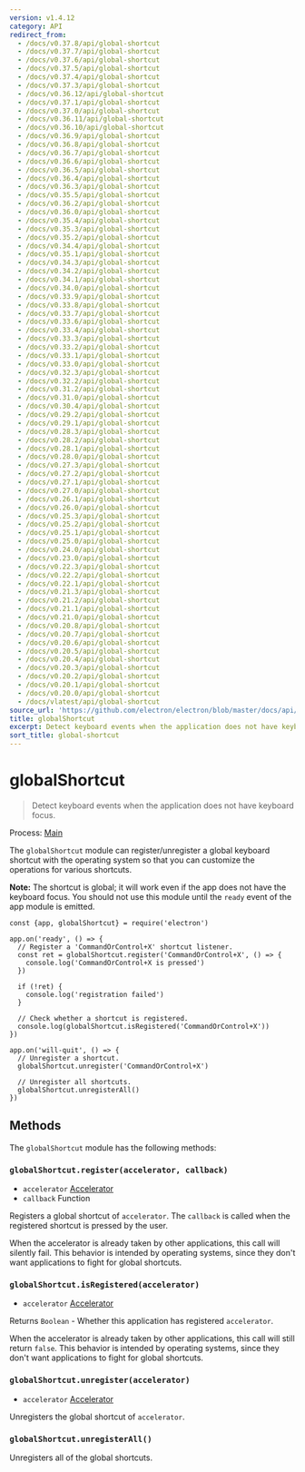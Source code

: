 ```yaml
---
version: v1.4.12
category: API
redirect_from:
  - /docs/v0.37.8/api/global-shortcut
  - /docs/v0.37.7/api/global-shortcut
  - /docs/v0.37.6/api/global-shortcut
  - /docs/v0.37.5/api/global-shortcut
  - /docs/v0.37.4/api/global-shortcut
  - /docs/v0.37.3/api/global-shortcut
  - /docs/v0.36.12/api/global-shortcut
  - /docs/v0.37.1/api/global-shortcut
  - /docs/v0.37.0/api/global-shortcut
  - /docs/v0.36.11/api/global-shortcut
  - /docs/v0.36.10/api/global-shortcut
  - /docs/v0.36.9/api/global-shortcut
  - /docs/v0.36.8/api/global-shortcut
  - /docs/v0.36.7/api/global-shortcut
  - /docs/v0.36.6/api/global-shortcut
  - /docs/v0.36.5/api/global-shortcut
  - /docs/v0.36.4/api/global-shortcut
  - /docs/v0.36.3/api/global-shortcut
  - /docs/v0.35.5/api/global-shortcut
  - /docs/v0.36.2/api/global-shortcut
  - /docs/v0.36.0/api/global-shortcut
  - /docs/v0.35.4/api/global-shortcut
  - /docs/v0.35.3/api/global-shortcut
  - /docs/v0.35.2/api/global-shortcut
  - /docs/v0.34.4/api/global-shortcut
  - /docs/v0.35.1/api/global-shortcut
  - /docs/v0.34.3/api/global-shortcut
  - /docs/v0.34.2/api/global-shortcut
  - /docs/v0.34.1/api/global-shortcut
  - /docs/v0.34.0/api/global-shortcut
  - /docs/v0.33.9/api/global-shortcut
  - /docs/v0.33.8/api/global-shortcut
  - /docs/v0.33.7/api/global-shortcut
  - /docs/v0.33.6/api/global-shortcut
  - /docs/v0.33.4/api/global-shortcut
  - /docs/v0.33.3/api/global-shortcut
  - /docs/v0.33.2/api/global-shortcut
  - /docs/v0.33.1/api/global-shortcut
  - /docs/v0.33.0/api/global-shortcut
  - /docs/v0.32.3/api/global-shortcut
  - /docs/v0.32.2/api/global-shortcut
  - /docs/v0.31.2/api/global-shortcut
  - /docs/v0.31.0/api/global-shortcut
  - /docs/v0.30.4/api/global-shortcut
  - /docs/v0.29.2/api/global-shortcut
  - /docs/v0.29.1/api/global-shortcut
  - /docs/v0.28.3/api/global-shortcut
  - /docs/v0.28.2/api/global-shortcut
  - /docs/v0.28.1/api/global-shortcut
  - /docs/v0.28.0/api/global-shortcut
  - /docs/v0.27.3/api/global-shortcut
  - /docs/v0.27.2/api/global-shortcut
  - /docs/v0.27.1/api/global-shortcut
  - /docs/v0.27.0/api/global-shortcut
  - /docs/v0.26.1/api/global-shortcut
  - /docs/v0.26.0/api/global-shortcut
  - /docs/v0.25.3/api/global-shortcut
  - /docs/v0.25.2/api/global-shortcut
  - /docs/v0.25.1/api/global-shortcut
  - /docs/v0.25.0/api/global-shortcut
  - /docs/v0.24.0/api/global-shortcut
  - /docs/v0.23.0/api/global-shortcut
  - /docs/v0.22.3/api/global-shortcut
  - /docs/v0.22.2/api/global-shortcut
  - /docs/v0.22.1/api/global-shortcut
  - /docs/v0.21.3/api/global-shortcut
  - /docs/v0.21.2/api/global-shortcut
  - /docs/v0.21.1/api/global-shortcut
  - /docs/v0.21.0/api/global-shortcut
  - /docs/v0.20.8/api/global-shortcut
  - /docs/v0.20.7/api/global-shortcut
  - /docs/v0.20.6/api/global-shortcut
  - /docs/v0.20.5/api/global-shortcut
  - /docs/v0.20.4/api/global-shortcut
  - /docs/v0.20.3/api/global-shortcut
  - /docs/v0.20.2/api/global-shortcut
  - /docs/v0.20.1/api/global-shortcut
  - /docs/v0.20.0/api/global-shortcut
  - /docs/vlatest/api/global-shortcut
source_url: 'https://github.com/electron/electron/blob/master/docs/api/global-shortcut.md'
title: globalShortcut
excerpt: Detect keyboard events when the application does not have keyboard focus.
sort_title: global-shortcut
---
```

# globalShortcut

> Detect keyboard events when the application does not have keyboard focus.

Process: [Main]({{site.baseurl}}/docs/tutorial/quick-start#main-process)

The `globalShortcut` module can register/unregister a global keyboard shortcut with the operating system so that you can customize the operations for various shortcuts.

**Note:** The shortcut is global; it will work even if the app does not have the keyboard focus. You should not use this module until the `ready` event of the app module is emitted.

    const {app, globalShortcut} = require('electron')

    app.on('ready', () => {
      // Register a 'CommandOrControl+X' shortcut listener.
      const ret = globalShortcut.register('CommandOrControl+X', () => {
        console.log('CommandOrControl+X is pressed')
      })

      if (!ret) {
        console.log('registration failed')
      }

      // Check whether a shortcut is registered.
      console.log(globalShortcut.isRegistered('CommandOrControl+X'))
    })

    app.on('will-quit', () => {
      // Unregister a shortcut.
      globalShortcut.unregister('CommandOrControl+X')

      // Unregister all shortcuts.
      globalShortcut.unregisterAll()
    })

## Methods

The `globalShortcut` module has the following methods:

### `globalShortcut.register(accelerator, callback)`

*   `accelerator` [Accelerator]({{site.baseurl}}/docs/api/accelerator)
*   `callback` Function

Registers a global shortcut of `accelerator`. The `callback` is called when the registered shortcut is pressed by the user.

When the accelerator is already taken by other applications, this call will silently fail. This behavior is intended by operating systems, since they don't want applications to fight for global shortcuts.

### `globalShortcut.isRegistered(accelerator)`

*   `accelerator` [Accelerator]({{site.baseurl}}/docs/api/accelerator)

Returns `Boolean` - Whether this application has registered `accelerator`.

When the accelerator is already taken by other applications, this call will still return `false`. This behavior is intended by operating systems, since they don't want applications to fight for global shortcuts.

### `globalShortcut.unregister(accelerator)`

*   `accelerator` [Accelerator]({{site.baseurl}}/docs/api/accelerator)

Unregisters the global shortcut of `accelerator`.

### `globalShortcut.unregisterAll()`

Unregisters all of the global shortcuts.
